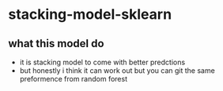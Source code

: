# stacking-model-sklearn

## what this model do 
- it is stacking model to come with better predctions 
- but honestly i think it can work out but you can git the same preformence from random forest 
